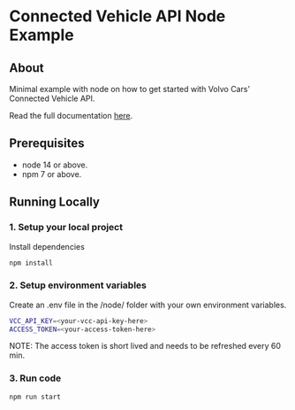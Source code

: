 # Connected Vehicle API Node Example

## About

Minimal example with node on how to get started with Volvo Cars’ Connected Vehicle API.

Read the full documentation [here](https://developer.volvocars.com/volvo-api/connected-vehicle/).

## Prerequisites

- node 14 or above.
- npm 7 or above.

## Running Locally

### 1. Setup your local project

Install dependencies

```zsh
npm install
```

### 2. Setup environment variables 

Create an .env file in the /node/ folder with your own environment variables.

```zsh
VCC_API_KEY=<your-vcc-api-key-here>
ACCESS_TOKEN=<your-access-token-here>
```
NOTE: The access token is short lived and needs to be refreshed every 60 min.

### 3. Run code

```zsh
npm run start
```
